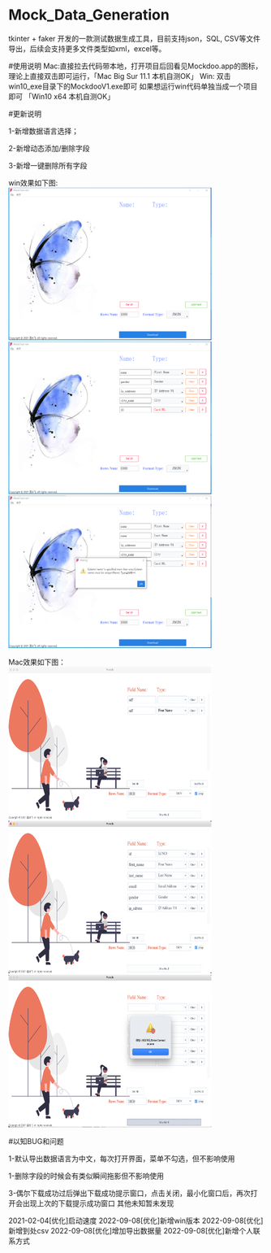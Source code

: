 # Mock_Data_Generation
tkinter + faker 开发的一款测试数据生成工具，目前支持json，SQL, CSV等文件导出，后续会支持更多文件类型如xml，excel等。


#使用说明
Mac:直接拉去代码带本地，打开项目后回看见Mockdoo.app的图标，理论上直接双击即可运行，「Mac Big Sur 11.1 本机自测OK」
Win: 双击 win10_exe目录下的MockdooV1.exe即可 如果想运行win代码单独当成一个项目即可 「Win10 x64 本机自测OK」

#更新说明

1-新增数据语言选择；

2-新增动态添加/删除字段

3-新增一键删除所有字段

win效果如下图:
<br>
<img src="img/win1.png" alt="coffee" style="width: 400px; height: 300px">
<img src="img/win2.png" alt="coffee" style="width: 400px; height: 300px">
<img src="img/win3.png" alt="coffee" style="width: 400px; height: 300px">

Mac效果如下图：
<br>
<img src="img/V2.png" alt="coffee" style="width: 400px; height: 300px">
<img src="img/V2-1.png" alt="coffee" style="width:400px; height: 300px">
<img src="img/V2-3.png" alt="coffee" style="width: 400px; height: 300px">


#以知BUG和问题

1-默认导出数据语言为中文，每次打开界面，菜单不勾选，但不影响使用

1-删除字段的时候会有类似瞬间拖影但不影响使用

3-偶尔下载成功过后弹出下载成功提示窗口，点击关闭，最小化窗口后，再次打开会出现上次的下载提示成功窗口
其他未知暂未发现

2021-02-04[优化]启动速度
2022-09-08[优化]新增win版本
2022-09-08[优化]新增到处csv
2022-09-08[优化]增加导出数据量
2022-09-08[优化]新增个人联系方式

